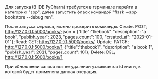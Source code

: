 Для запуска (В IDE PyCharm) требуется в терминале перейти в категорию "app", далее запустить фласк командой "flask --app bookstore --debug run". 

После запуска сервиса, можно проверить комманды:
Create:
  POST;  http://127.0.0.1:5000/books/; json = {"title":"thebook", "description": "a book", "publish_year": 2023, "pages_count": 100, "created_at": "2023-01-01"};
Read:
  GET; http://127.0.0.1:5000/books/;
Update:
  PATCH;  http://127.0.0.1:5000/books/1; {"title":"thebook1", "description": "a book 1", "publish_year": 2021, "pages_count": 101};
Delete:
  DEL;  http://127.0.0.1:5000/books/1;



При обновлении записи или ее удалении указывается id книги, к которой будет применена данная операция.
